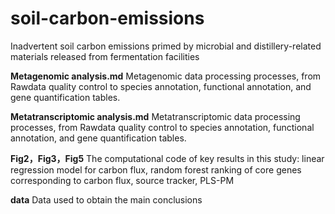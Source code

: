 # soil-carbon-emissions
Inadvertent soil carbon emissions primed by microbial and distillery-related materials released from fermentation facilities

**Metagenomic analysis.md**
Metagenomic data processing processes, from Rawdata quality control to species annotation, functional annotation, and gene quantification tables.

**Metatranscriptomic analysis.md**
Metatranscriptomic data processing processes, from Rawdata quality control to species annotation, functional annotation, and gene quantification tables.

**Fig2，Fig3，Fig5**
The computational code of key results in this study: linear regression model for carbon flux, random forest ranking of core genes corresponding to carbon flux, source tracker, PLS-PM

**data**
Data used to obtain the main conclusions
